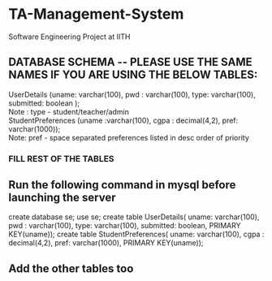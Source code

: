 # TA-Management-System
Software Engineering Project at IITH

## DATABASE SCHEMA -- PLEASE USE THE SAME NAMES IF YOU ARE USING THE BELOW TABLES:
UserDetails (uname: varchar(100), pwd : varchar(100), type: varchar(100), submitted: boolean );  
Note : type - student/teacher/admin  
StudentPreferences (uname :varchar(100), cgpa : decimal(4,2), pref: varchar(1000));  
Note: pref - space separated preferences listed in desc order of priority  

### FILL REST OF THE TABLES


## Run the following command in mysql before launching the server
create database se;
use se;
create table UserDetails(
uname: varchar(100), pwd : varchar(100), type: varchar(100), submitted: boolean, PRIMARY KEY(uname));
create table StudentPreferences(
uname: varchar(100), cgpa : decimal(4,2), pref: varchar(1000), PRIMARY KEY(uname));

## Add the other tables too
